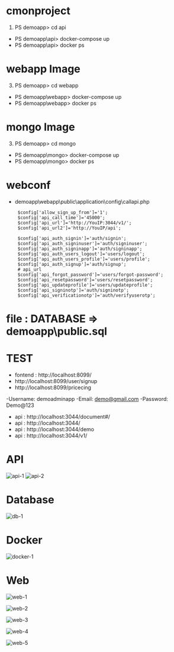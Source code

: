 # cmonproject

1. PS demoapp> cd api    
 - PS demoapp\api> docker-compose up
 - PS demoapp\api> docker ps


# webapp Image
3. PS demoapp> cd webapp    
 - PS demoapp\webapp> docker-compose up
 - PS demoapp\webapp> docker ps


# mongo Image
3. PS demoapp> cd mongo    
 - PS demoapp\mongo> docker-compose up
 - PS demoapp\mongo> docker ps
 

# webconf
 - demoapp\webapp\public\application\config\callapi.php
 
        $config['allow_sign_up_from']='1';
        $config['api_call_time']='45000';  
        $config['api_url']='http://YouIP:3044/v1/';
        $config['api_url2']='http://YouIP/api';

        $config['api_auth_signin']='auth/signin';
        $config['api_auth_signinuser']='auth/signinuser';
        $config['api_auth_signinapp']='auth/signinapp';
        $config['api_auth_users_logout']='users/logout';
        $config['api_auth_users_profile']='users/profile';
        $config['api_auth_signup']='auth/signup';
        # api_url
        $config['api_forgot_password']='users/forgot-password';
        $config['api_resetpassword']='users/resetpassword';
        $config['api_updateprofile']='users/updateprofile';
        $config['api_signinotp']='auth/signinotp';
        $config['api_verificationotp']='auth/verifyuserotp';


# file   : DATABASE  => demoapp\public.sql

# TEST 

- fontend : http://localhost:8099/
 - http://localhost:8099/user/signup
 - http://localhost:8099/pricecing

 -Username: demoadminapp
 -Email: demo@gmail.com
 -Password: Demo@123

- api : http://localhost:3044/document#/
- api : http://localhost:3044/
- api : http://localhost:3044/demo
- api : http://localhost:3044/v1/
# API
![api-1](https://github.com/user-attachments/assets/469a156e-1e7f-44b2-a203-c2993aa70b72)
![api-2](https://github.com/user-attachments/assets/de0cb173-1f73-44b3-85d0-9ca183cad34f)

# Database
![db-1](https://github.com/user-attachments/assets/0d901527-b2f9-4267-929c-6eb6bae6f2c6)

# Docker

![docker-1](https://github.com/user-attachments/assets/cdf37a0b-b56c-4f6b-8fdf-114d8069b607)

 # Web
![web-1](https://github.com/user-attachments/assets/fb5f6be5-3754-40b5-b8c9-e9cbe37778f2)

![web-2](https://github.com/user-attachments/assets/4297c35a-0f18-4b1c-811b-68852340c23f)

![web-3](https://github.com/user-attachments/assets/3d60d7af-b2e4-4e98-bd18-243f3a5caf9d)

![web-4](https://github.com/user-attachments/assets/c4fded3b-c927-43ca-b545-e1e28219694c)


![web-5](https://github.com/user-attachments/assets/0345d9b7-0b70-4d6d-85ad-afaf0bdfd3bf)

